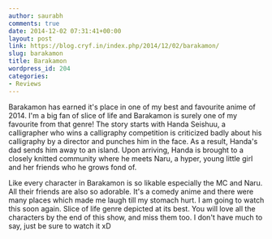 ```yaml
---
author: saurabh
comments: true
date: 2014-12-02 07:31:41+00:00
layout: post
link: https://blog.cryf.in/index.php/2014/12/02/barakamon/
slug: barakamon
title: Barakamon
wordpress_id: 204
categories:
- Reviews
---
```


Barakamon has earned it's place in one of my best and favourite anime of 2014. I'm a big fan of slice of life and Barakamon is surely one of my favourite from that genre! The story starts with Handa Seishuu, a calligrapher who wins a calligraphy competition is criticized badly about his calligraphy by a director and punches him in the face. As a result, Handa's dad sends him away to an island. Upon arriving, Handa is brought to a closely knitted community where he meets Naru, a hyper, young little girl and her friends who he grows fond of.




Like every character in Barakamon is so likable especially the MC and Naru. All their friends are also so adorable. It's a comedy anime and there were many places which made me laugh till my stomach hurt. I am going to watch this soon again. Slice of life genre depicted at its best. You will love all the characters by the end of this show, and miss them too. I don't have much to say, just be sure to watch it xD
